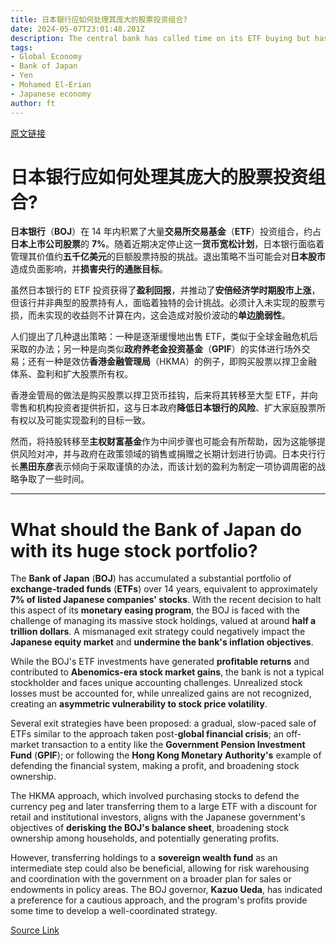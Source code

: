 ```yaml
---
title: 日本银行应如何处理其庞大的股票投资组合?
date: 2024-05-07T23:01:48.201Z
description: The central bank has called time on its ETF buying but has yet to to say what it will do with its massive investments
tags: 
- Global Economy
- Bank of Japan
- Yen
- Mohamed El-Erian
- Japanese economy
author: ft
---
```


[原文链接](https://ft.com/content/a452a9bc-5754-405d-8bb5-082d5caa60c1)

# 日本银行应如何处理其庞大的股票投资组合?

**日本银行**（**BOJ**）在 14 年内积累了大量**交易所交易基金**（**ETF**）投资组合，约占**日本上市公司股票**的 **7%**。随着近期决定停止这一**货币宽松计划**，日本银行面临着管理其价值约**五千亿美元**的巨额股票持股的挑战。退出策略不当可能会对**日本股市**造成负面影响，并**损害央行的通胀目标**。

虽然日本银行的 ETF 投资获得了**盈利回报**，并推动了**安倍经济学时期股市上涨**，但该行并非典型的股票持有人，面临着独特的会计挑战。必须计入未实现的股票亏损，而未实现的收益则不计算在内，这会造成对股价波动的**单边脆弱性**。

人们提出了几种退出策略：一种是逐渐缓慢地出售 ETF，类似于全球金融危机后采取的办法；另一种是向类似**政府养老金投资基金**（**GPIF**）的实体进行场外交易；还有一种是效仿**香港金融管理局**（HKMA）的例子，即购买股票以捍卫金融体系、盈利和扩大股票所有权。

香港金管局的做法是购买股票以捍卫货币挂钩，后来将其转移至大型 ETF，并向零售和机构投资者提供折扣，这与日本政府**降低日本银行的风险**、扩大家庭股票所有权以及可能实现盈利的目标一致。

然而，将持股转移至**主权财富基金**作为中间步骤也可能会有所帮助，因为这能够提供风险对冲，并与政府在政策领域的销售或捐赠之长期计划进行协调。日本央行行长**黑田东彦**表示倾向于采取谨慎的办法，而该计划的盈利为制定一项协调周密的战略争取了一些时间。

---

# What should the Bank of Japan do with its huge stock portfolio?

The **Bank of Japan** (**BOJ**) has accumulated a substantial portfolio of **exchange-traded funds** (**ETFs**) over 14 years, equivalent to approximately **7% of listed Japanese companies' stocks**. With the recent decision to halt this aspect of its **monetary easing program**, the BOJ is faced with the challenge of managing its massive stock holdings, valued at around **half a trillion dollars**. A mismanaged exit strategy could negatively impact the **Japanese equity market** and **undermine the bank's inflation objectives**. 

While the BOJ's ETF investments have generated **profitable returns** and contributed to **Abenomics-era stock market gains**, the bank is not a typical stockholder and faces unique accounting challenges. Unrealized stock losses must be accounted for, while unrealized gains are not recognized, creating an **asymmetric vulnerability to stock price volatility**. 

Several exit strategies have been proposed: a gradual, slow-paced sale of ETFs similar to the approach taken post-**global financial crisis**; an off-market transaction to a entity like the **Government Pension Investment Fund** (**GPIF**); or following the **Hong Kong Monetary Authority's** example of defending the financial system, making a profit, and broadening stock ownership. 

The HKMA approach, which involved purchasing stocks to defend the currency peg and later transferring them to a large ETF with a discount for retail and institutional investors, aligns with the Japanese government's objectives of **derisking the BOJ's balance sheet**, broadening stock ownership among households, and potentially generating profits. 

However, transferring holdings to a **sovereign wealth fund** as an intermediate step could also be beneficial, allowing for risk warehousing and coordination with the government on a broader plan for sales or endowments in policy areas. The BOJ governor, **Kazuo Ueda**, has indicated a preference for a cautious approach, and the program's profits provide some time to develop a well-coordinated strategy.

[Source Link](https://ft.com/content/a452a9bc-5754-405d-8bb5-082d5caa60c1)

